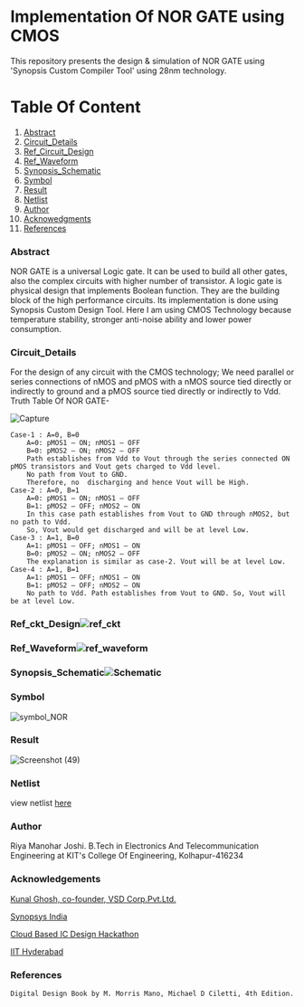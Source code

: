 # Implementation Of NOR GATE using CMOS
This repository presents the design & simulation of NOR GATE using 'Synopsis Custom Compiler Tool' using 28nm technology.
# Table Of Content
  1. [Abstract](#Abstract)
  2.  [Circuit_Details](#Circuit_Details)
  3.  [Ref_Circuit_Design](#Ref_Circuit_Design)
  4.  [Ref_Waveform](#Ref_Waveform)
  5.  [Synopsis_Schematic](#Synopsis_Schematic)
  6.  [Symbol](#Symbol)
  7.  [Result](#Result)
  8.  [Netlist](#Netlist)
  9.  [Author](#Author)
  10.  [Acknowedgments](#Acknowledgements)
  11.  [References](#References)

  
  
  
  
  ### Abstract
  NOR GATE is a universal Logic gate. It can be used to build all other gates, also the complex circuits with higher number of transistor. A logic gate is physical design       that implements Boolean function. They are the building block of the high performance circuits. Its implementation is done using Synopsis Custom Design Tool. Here I am       using CMOS Technology because temperature stability, stronger anti-noise ability and lower power consumption.
  
  ### Circuit_Details
  For the design of any circuit with the CMOS technology; We need parallel or series connections of nMOS and pMOS with a nMOS source tied directly or indirectly to ground and   a pMOS source tied directly or indirectly to Vdd.
   Truth Table Of NOR GATE-
   
   ![Capture](https://user-images.githubusercontent.com/100508631/156124087-6f0713e1-2303-4140-9319-3fa667933560.PNG)
   
   
    Case-1 : A=0, B=0
        A=0: pMOS1 – ON; nMOS1 – OFF
        B=0: pMOS2 – ON; nMOS2 – OFF
        Path establishes from Vdd to Vout through the series connected ON pMOS transistors and Vout gets charged to Vdd level. 
        No path from Vout to GND. 
        Therefore, no  discharging and hence Vout will be High.
    Case-2 : A=0, B=1
        A=0: pMOS1 – ON; nMOS1 – OFF
        B=1: pMOS2 – OFF; nMOS2 – ON
        In this case path establishes from Vout to GND through nMOS2, but no path to Vdd. 
        So, Vout would get discharged and will be at level Low.
    Case-3 : A=1, B=0
        A=1: pMOS1 – OFF; nMOS1 – ON
        B=0: pMOS2 – ON; nMOS2 – OFF
        The explanation is similar as case-2. Vout will be at level Low.
    Case-4 : A=1, B=1
        A=1: pMOS1 – OFF; nMOS1 – ON
        B=1: pMOS2 – OFF; nMOS2 – ON
        No path to Vdd. Path establishes from Vout to GND. So, Vout will be at level Low.

### Ref_ckt_Design![ref_ckt](https://user-images.githubusercontent.com/100508631/156108235-38fd6d2f-4040-4bbe-89ca-4be23d39da20.png)
### Ref_Waveform![ref_waveform](https://user-images.githubusercontent.com/100508631/156119145-b424b992-1f3e-48ea-bcea-009e34241a10.png)

### Synopsis_Schematic![Schematic](https://user-images.githubusercontent.com/100508631/156149103-6a52134c-5879-4827-936b-1df6b91c91ff.PNG)

### Symbol 
![symbol_NOR](https://user-images.githubusercontent.com/100508631/156149444-b096fc28-499c-4bf4-8917-f9751472bcf8.PNG)


### Result
![Screenshot (49)](https://user-images.githubusercontent.com/100508631/156128453-64cef67e-54e8-48cb-ba79-31c8c121aa8b.png)

### Netlist
view netlist [here](https://github.com/riyajoshi1931/nor_gate/blob/main/netlist)

### Author
  Riya Manohar Joshi. 
  B.Tech in Electronics And Telecommunication Engineering at KIT's College Of Engineering, Kolhapur-416234
  
### Acknowledgements
  [Kunal Ghosh, co-founder, VSD Corp.Pvt.Ltd.](https://in.linkedin.com/in/kunal-ghosh-vlsisystemdesign-com-28084836)
  
  [Synopsys India](https://www.synopsys.com/)
  
  [Cloud Based IC Design Hackathon](https://hackathoniith.in/)
  
  [IIT Hyderabad](https://iith.ac.in/)

### References
    Digital Design Book by M. Morris Mano, Michael D Ciletti, 4th Edition.
